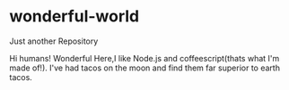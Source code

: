 # wonderful-world
Just another Repository

Hi humans!
Wonderful Here,I like Node.js and coffeescript(thats what I'm made of!).
I've had tacos on the moon and find them far superior to earth tacos.
